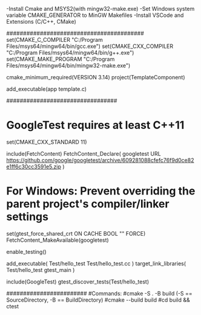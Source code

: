 -Install Cmake and MSYS2(with mingw32-make.exe)
-Set Windows system variable CMAKE_GENERATOR to MinGW Makefiles
-Install VSCode and Extensions (C/C++, CMake)

#########################################
set(CMAKE_C_COMPILER "C:/Program Files/msys64/mingw64/bin/gcc.exe")
set(CMAKE_CXX_COMPILER "C:/Program Files/msys64/mingw64/bin/g++.exe")
set(CMAKE_MAKE_PROGRAM "C:/Program Files/msys64/mingw64/bin/mingw32-make.exe")


cmake_minimum_required(VERSION 3.14)
project(TemplateComponent)

add_executable(app template.c)

#################################

# GoogleTest requires at least C++11
set(CMAKE_CXX_STANDARD 11)

include(FetchContent)
FetchContent_Declare(
  googletest
  URL https://github.com/google/googletest/archive/609281088cfefc76f9d0ce82e1ff6c30cc3591e5.zip
)
# For Windows: Prevent overriding the parent project's compiler/linker settings
set(gtest_force_shared_crt ON CACHE BOOL "" FORCE)
FetchContent_MakeAvailable(googletest)

enable_testing()

add_executable(
  Test/hello_test
  Test/hello_test.cc
)
target_link_libraries(
  Test/hello_test
  gtest_main
)

include(GoogleTest)
gtest_discover_tests(Test/hello_test)

########################
#Commands:
#cmake -S . -B build    (-S == SourceDirectory, -B == BuildDirectory)
#cmake --build build
#cd build && ctest